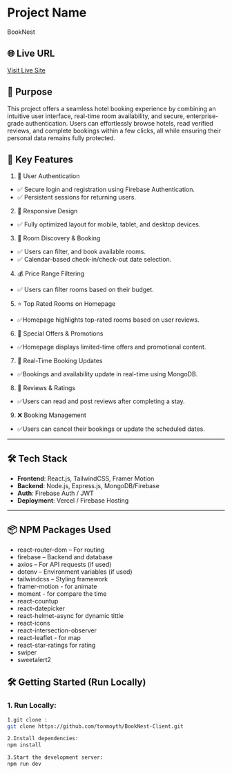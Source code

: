 # Project Name

BookNest

## 🌐 Live URL

[Visit Live Site](https://hotel-booking-3a439.web.app/)

## 📌 Purpose

This project offers a seamless hotel booking experience by combining an intuitive user interface, real-time room availability, and secure, enterprise-grade authentication. Users can effortlessly browse hotels, read verified reviews, and complete bookings within a few clicks, all while ensuring their personal data remains fully protected.

## 🚀 Key Features
1. 🔐 User Authentication
- ✅ Secure login and registration using Firebase Authentication.
- ✅ Persistent sessions for returning users.

2. 📱 Responsive Design
- ✅ Fully optimized layout for mobile, tablet, and desktop devices.

3. 🏨 Room Discovery & Booking
- ✅ Users can filter, and book available rooms.
- ✅ Calendar-based check-in/check-out date selection.

4. 💰 Price Range Filtering
- ✅ Users can filter rooms based on their budget.

5. ⭐ Top Rated Rooms on Homepage
- ✅Homepage highlights top-rated rooms based on user reviews.

6. 🎁 Special Offers & Promotions
- ✅Homepage displays limited-time offers and promotional content.

7. 🔄 Real-Time Booking Updates
- ✅Bookings and availability update in real-time using MongoDB.

8. 📝 Reviews & Ratings
- ✅Users can read and post reviews after completing a stay.

9. ❌ Booking Management
- ✅Users can cancel their bookings or update the scheduled dates.



---

## 🛠️ Tech Stack

- **Frontend**: React.js, TailwindCSS, Framer Motion
- **Backend**: Node.js, Express.js, MongoDB/Firebase
- **Auth**: Firebase Auth / JWT
- **Deployment**: Vercel / Firebase Hosting

---

## 📦 NPM Packages Used

- react-router-dom – For routing
- firebase – Backend and database
- axios – For API requests (if used)
- dotenv – Environment variables (if used)
- tailwindcss – Styling framework
- framer-motion - for animate
- moment - for compare the time
- react-countup
- react-datepicker
- react-helmet-async for dynamic tittle
- react-icons
- react-intersection-observer
- react-leaflet - for map
- react-star-ratings for rating
- swiper
- sweetalert2

## 🛠️ Getting Started (Run Locally)

### 1. Run Locally:

```bash
1.git clone :
git clone https://github.com/tonmoyth/BookNest-Client.git

2.Install dependencies:
npm install

3.Start the development server:
npm run dev
